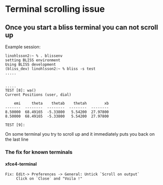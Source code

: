 
# Terminal scrolling issue

## Once you start a bliss terminal you can not scroll up


Example session:

	linohlsson2:~ % . blissenv
	setting BLISS environment
	Using BLISS development
	(bliss_dev) linohlsson2:~ % bliss -s test
	.....
	
	
	.....
	TEST [8]: wa()
	Current Positions (user, dial)
	
		emi     theta    thetab    thetah        xb 
	-------  --------  --------  --------  -------- 
	8.50000  68.49165  -5.33800   5.54200  27.97800
	8.50000  68.49165  -5.33800   5.54200  27.97800
	
	TEST [9]:

On some terminal you try to scroll up and it immediately puts you back on the last line

### The fix for known terminals
	
#### xfce4-terminal
	Fix: Edit-> Preferences -> General: Untick `Scroll on output`
	     Click on `Close` and "Voila !"


